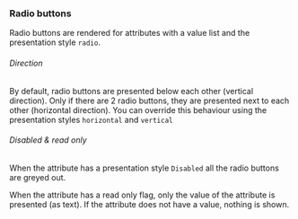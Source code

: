 ### Radio buttons

Radio buttons are rendered for attributes with a value list and the presentation style `radio`.

###### Direction
By default, radio buttons are presented below each other (vertical direction). Only if there are 2 radio buttons, they are presented next to each other (horizontal direction). You can override this behaviour using the presentation styles `horizontal` and `vertical`

###### Disabled & read only
When the attribute has a presentation style `Disabled` all the radio buttons are greyed out.

When the attribute has a read only flag, only the value of the attribute is presented (as text). If the attribute does not have a value, nothing is shown.

